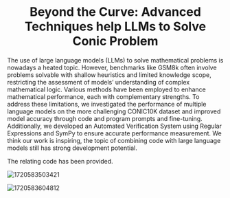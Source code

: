 # <center> Beyond the Curve: Advanced Techniques help LLMs to Solve Conic Problem <center>


The use of large language models (LLMs) to solve mathematical problems is nowadays a heated topic. However, benchmarks like GSM8k often involve problems solvable
with shallow heuristics and limited knowledge scope, restricting the assessment of models’ understanding of complex mathematical logic. Various methods have been employed to enhance mathematical performance, each with complementary strengths. To address these limitations, we investigated the performance of multiple language models on the more challenging CONIC10K dataset and improved model accuracy through code and program prompts and fine-tuning. Additionally, we developed an Automated Verification System using Regular Expressions and SymPy to ensure accurate
performance measurement. We think our work is inspiring, the topic of combining code with large language models still has strong development potential.

The relating code has been provided.

![1720583503421](https://github.com/jllllllllllll/under_the_curve/assets/98111263/7565b8c0-34a9-4573-aa07-a235a4771491)

![1720583604812](https://github.com/jllllllllllll/under_the_curve/assets/98111263/77082a20-76ef-4578-b68d-6efa96b2f8a7)

